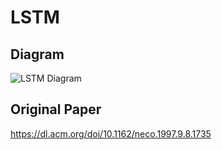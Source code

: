 # LSTM

## Diagram
![LSTM Diagram](./docs/lstm_architecture.png)


## Original Paper

https://dl.acm.org/doi/10.1162/neco.1997.9.8.1735
